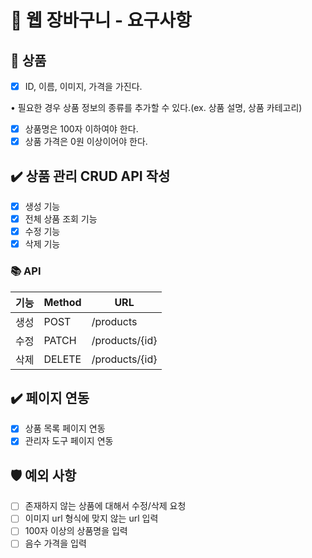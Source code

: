 # 📄 웹 장바구니 - 요구사항

## 🎁 상품

- [x]  ID, 이름, 이미지, 가격을 가진다.

• 필요한 경우 상품 정보의 종류를 추가할 수 있다.(ex. 상품 설명, 상품 카테고리)

- [x]  상품명은 100자 이하여야 한다.
- [x]  상품 가격은 0원 이상이어야 한다.

## ✔️ 상품 관리 CRUD API 작성

- [x]  생성 기능
- [x]  전체 상품 조회 기능
- [x]  수정 기능
- [x]  삭제 기능

### 📚 API

| 기능 | Method | URL            |
|----|--------|----------------|
| 생성 | POST   | /products      |
| 수정 | PATCH  | /products/{id} |
| 삭제 | DELETE | /products/{id} |

## ✔️ 페이지 연동

- [x]  상품 목록 페이지 연동
- [x]  관리자 도구 페이지 연동

## 🛡️ 예외 사항

- [ ] 존재하지 않는 상품에 대해서 수정/삭제 요청
- [ ] 이미지 url 형식에 맞지 않는 url 입력
- [ ] 100자 이상의 상품명을 입력
- [ ] 음수 가격을 입력
